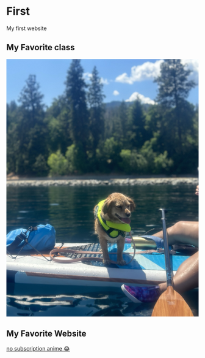 # First
My first website

## My Favorite class
![awesome day](LunaPaddleboard.jpeg)

## My Favorite Website
[no subscription anime :joy:](https://www.wcofun.net/)
